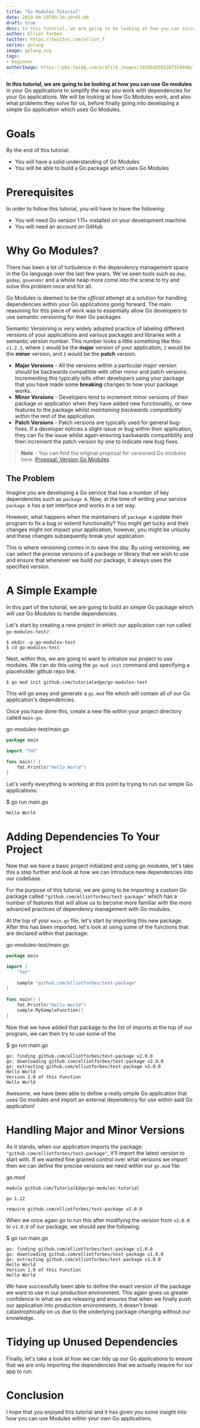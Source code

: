 ```yaml
---
title: "Go Modules Tutorial"
date: 2019-04-19T09:34:10+01:00
draft: true
desc: In this tutorial, we are going to be looking at how you can successfully work with modules in Go!
author: Elliot Forbes
twitter: https://twitter.com/elliot_f
series: golang
image: golang.svg
tags:
- beginner
authorImage: https://pbs.twimg.com/profile_images/1028545501367554048/lzr43cQv_400x400.jpg
---
```


**In this tutorial, we are going to be looking at how you can use Go modules** in your Go applications
to simplify the way you work with dependencies for your Go applications. We will be looking at
how Go Modules work, and also what problems they solve for us, before finally going into developing a simple
Go application which uses Go Modules.

# Goals

By the end of this tutorial:

* You will have a solid understanding of Go Modules
* You will be able to build a Go package which uses Go Modules

# Prerequisites

In order to follow this tutorial, you will have to have the following:

* You will need Go version 1.11+ installed on your development machine.
* You will need an account on GitHub 

# Why Go Modules?

There has been a lot of turbulence in the dependency management space in the Go language
over the last few years. We've seen tools such as `dep`, `godep`, `govendor` and a whole
heap more come into the scene to try and solve this problem once and for all. 

Go Modules is deemed to be the *official* attempt at a solution for handling dependencies 
within your Go applications _going_ forward. The main reasoning for this piece of work
was to essentially allow Go developers to use semantic versioning for their Go packages.

Semantic Versioning is very widely adopted practice of labeling different versions of your
applications and various packages and libraries with a semantic version number. This number
looks a little something like this: `v1.2.3`, where `1` would be the **major** version of your
application, `2` would be the **minor** version, and `3` would be the **patch** version.

* **Major Versions** - All the versions within a particular major version *should* be backwards
compatible with other minor and patch versions. Incrementing this typically tells other developers
using your package that you have made some **breaking** changes to how your package works.
* **Minor Versions** - Developers tend to increment minor versions of their package or application
when they have added new functionality, or new features to the package whilst *maintaining backwards
compatibility* within the rest of the application.
* **Patch Versions** - Patch versions are typically used for general bug-fixes. If a developer notices
a slight issue or bug within their application, they can fix the issue whilst again ensuring 
backwards compatibility and then increment the patch version by one to indicate new bug fixes.

> **Note** - You can find the original proposal for versioned Go modules here: 
[Proposal: Version Go Modules](https://go.googlesource.com/proposal/+/master/design/24301-versioned-go.md)

## The Problem

Imagine you are developing a Go service that has a number of key dependencies
such as `package A`. Now, at the time of writing your service `package A` has 
a set interface and works in a set way. 

However, what happens when the maintainers of `package A` update their program to fix
a bug or extend functionality? You might get lucky and their changes might not impact
your application, however, you might be unlucky and these changes subsequently break 
your application.

This is where versioning comes in to save the day. By using versioning, we can 
select the precise versions of a package or library that we wish to use and
ensure that whenever we build our package, it always uses the specified version.

# A Simple Example

In this part of the tutorial, we are going to build an simple Go package which 
will use Go Modules to handle dependencies.

Let's start by creating a new project in which our application can run called
`go-modules-test/`:

```output
$ mkdir -p go-modules-test
$ cd go-modules-test
```

Next, within this, we are going to want to initialize our project to use 
modules. We can do this using the `go mod init` command and specifying a
placeholder github repo link. 

```output
$ go mod init github.com/tutorialedge/go-modules-test
```

This will go away and generate a `go.mod` file which will contain all of our Go application's
dependencies.

Once you have done this, create a new file within your project directory called `main.go`.

<div class="filename"> go-modules-test/main.go </div>

```go
package main

import "fmt"

func main() {
    fmt.Println("Hello World")
}
```

Let's verify everything is working at this point by trying to run our simple Go applications:


<div class="filename"> $ go run main.go </div>

```output
Hello World
```



# Adding Dependencies To Your Project

Now that we have a basic project initialized and using go modules, let's take this a step further
and look at how we can introduce new dependencies into our codebase. 

For the purpose of this tutorial, we are going to be importing a custom Go package called
`"github.com/elliotforbes/test-package"` which has a number of features that will allow us to 
become more familiar with the more advanced practices of dependency management with Go modules.

At the top of your `main.go` file, let's start by importing this new package. After this has been
imported, let's look at using some of the functions that are declared within that package:

<div class="filename"> go-modules-test/main.go </div>

```go
package main

import (
    "fmt"

    sample "github.com/elliotforbes/test-package"
)

func main() {
    fmt.Println("Hello World")
    sample.MySampleFunction()
}
```

Now that we have added that package to the list of imports at the top of our program, we can then
try to use some of the 

<div class="filename"> $ go run main.go </div>

```output
go: finding github.com/elliotforbes/test-package v2.0.0
go: downloading github.com/elliotforbes/test-package v2.0.0
go: extracting github.com/elliotforbes/test-package v2.0.0
Hello World
Version 2.0 of this Function
Hello World
```

Awesome, we have been able to define a really simple Go application that uses Go modules and 
import an external dependency for use within said Go application!

# Handling Major and Minor Versions

As it stands, when our application imports the package: `"github.com/elliotforbes/test-package"`, it'll
import the latest version to start with. If we wanted fine grained control over what versions we import
then we can define the precise versions we need within our `go.mod` file:

<div class="filename"> go.mod </div>

```output
module github.com/TutorialEdge/go-modules-tutorial

go 1.12

require github.com/elliotforbes/test-package v2.0.0
```

When we once again go to run this after modifying the version from `v2.0.0` to `v1.0.0` of our package, we should see the following:

<div class="filename"> $ go run main.go </div>

```output
go: finding github.com/elliotforbes/test-package v1.0.0
go: downloading github.com/elliotforbes/test-package v1.0.0
go: extracting github.com/elliotforbes/test-package v1.0.0
Hello World
Version 1.0 of this Function
Hello World
```

We have successfully been able to define the exact version of the package we want to use in
our production environment. This again gives us greater confidence in what we are releasing and
ensures that when we finally push our application into production environments, it doesn't break
catastrophically on us due to the underlying package changing without our knowledge. 

# Tidying up Unused Dependencies

Finally, let's take a look at how we can tidy up our Go applications to ensure that we are
only importing the dependencies that we actually require for our app to run.

# Conclusion

I hope that you enjoyed this tutorial and it has given you some insight into how 
you can use Modules within your own Go applications. 



